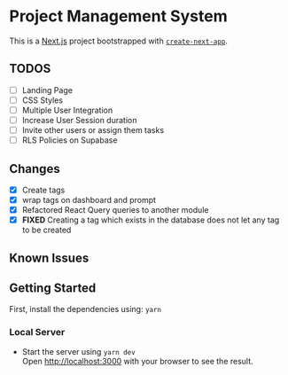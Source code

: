 # Project Management System

This is a [Next.js](https://nextjs.org/) project bootstrapped with [`create-next-app`](https://github.com/vercel/next.js/tree/canary/packages/create-next-app).

## TODOS

- [ ] Landing Page
- [ ] CSS Styles
- [ ] Multiple User Integration
- [ ] Increase User Session duration
- [ ] Invite other users or assign them tasks
- [ ] RLS Policies on Supabase

## Changes

- [x] Create tags
- [x] wrap tags on dashboard and prompt
- [x] Refactored React Query queries to another module
- [x] **FIXED** Creating a tag which exists in the database does not let any tag to be created

## Known Issues

## Getting Started

First, install the dependencies using: `yarn`

### Local Server

- Start the server using `yarn dev`<br>
  Open [http://localhost:3000](http://localhost:3000) with your browser to see the result.
